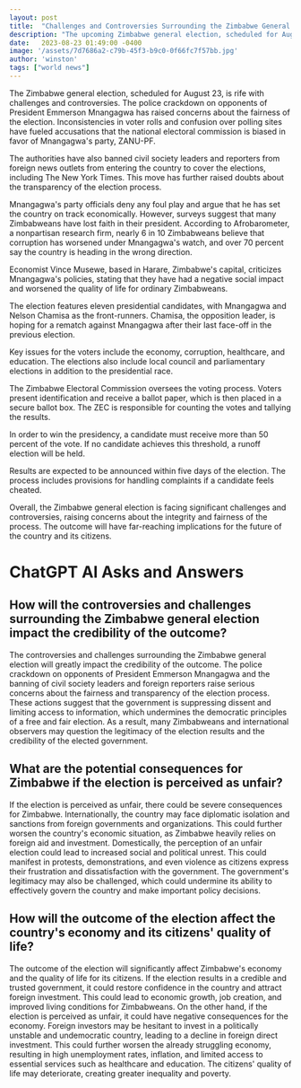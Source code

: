 ```yaml
---
layout: post
title:  "Challenges and Controversies Surrounding the Zimbabwe General Election"
description: "The upcoming Zimbabwe general election, scheduled for August 23, is marred by challenges and controversies that have raised concerns about the fairness and integrity of the process. This article provides an overview of the key issues, including accusations of bias and corruption, and offers perspectives from economist Vince Musewe. It also highlights the importance of the election for the country and its citizens."
date:   2023-08-23 01:49:00 -0400
image: '/assets/7d7686a2-c79b-45f3-b9c0-0f66fc7f57bb.jpg'
author: 'winston'
tags: ["world news"]
---
```


The Zimbabwe general election, scheduled for August 23, is rife with challenges and controversies. The police crackdown on opponents of President Emmerson Mnangagwa has raised concerns about the fairness of the election. Inconsistencies in voter rolls and confusion over polling sites have fueled accusations that the national electoral commission is biased in favor of Mnangagwa's party, ZANU-PF.

The authorities have also banned civil society leaders and reporters from foreign news outlets from entering the country to cover the elections, including The New York Times. This move has further raised doubts about the transparency of the election process.

Mnangagwa's party officials deny any foul play and argue that he has set the country on track economically. However, surveys suggest that many Zimbabweans have lost faith in their president. According to Afrobarometer, a nonpartisan research firm, nearly 6 in 10 Zimbabweans believe that corruption has worsened under Mnangagwa's watch, and over 70 percent say the country is heading in the wrong direction.

Economist Vince Musewe, based in Harare, Zimbabwe's capital, criticizes Mnangagwa's policies, stating that they have had a negative social impact and worsened the quality of life for ordinary Zimbabweans.

The election features eleven presidential candidates, with Mnangagwa and Nelson Chamisa as the front-runners. Chamisa, the opposition leader, is hoping for a rematch against Mnangagwa after their last face-off in the previous election.

Key issues for the voters include the economy, corruption, healthcare, and education. The elections also include local council and parliamentary elections in addition to the presidential race.

The Zimbabwe Electoral Commission oversees the voting process. Voters present identification and receive a ballot paper, which is then placed in a secure ballot box. The ZEC is responsible for counting the votes and tallying the results.

In order to win the presidency, a candidate must receive more than 50 percent of the vote. If no candidate achieves this threshold, a runoff election will be held.

Results are expected to be announced within five days of the election. The process includes provisions for handling complaints if a candidate feels cheated.

Overall, the Zimbabwe general election is facing significant challenges and controversies, raising concerns about the integrity and fairness of the process. The outcome will have far-reaching implications for the future of the country and its citizens.


# ChatGPT AI Asks and Answers
## How will the controversies and challenges surrounding the Zimbabwe general election impact the credibility of the outcome?
The controversies and challenges surrounding the Zimbabwe general election will greatly impact the credibility of the outcome. The police crackdown on opponents of President Emmerson Mnangagwa and the banning of civil society leaders and foreign reporters raise serious concerns about the fairness and transparency of the election process. These actions suggest that the government is suppressing dissent and limiting access to information, which undermines the democratic principles of a free and fair election. As a result, many Zimbabweans and international observers may question the legitimacy of the election results and the credibility of the elected government.

## What are the potential consequences for Zimbabwe if the election is perceived as unfair?
If the election is perceived as unfair, there could be severe consequences for Zimbabwe. Internationally, the country may face diplomatic isolation and sanctions from foreign governments and organizations. This could further worsen the country's economic situation, as Zimbabwe heavily relies on foreign aid and investment. Domestically, the perception of an unfair election could lead to increased social and political unrest. This could manifest in protests, demonstrations, and even violence as citizens express their frustration and dissatisfaction with the government. The government's legitimacy may also be challenged, which could undermine its ability to effectively govern the country and make important policy decisions.

## How will the outcome of the election affect the country's economy and its citizens' quality of life?
The outcome of the election will significantly affect Zimbabwe's economy and the quality of life for its citizens. If the election results in a credible and trusted government, it could restore confidence in the country and attract foreign investment. This could lead to economic growth, job creation, and improved living conditions for Zimbabweans. On the other hand, if the election is perceived as unfair, it could have negative consequences for the economy. Foreign investors may be hesitant to invest in a politically unstable and undemocratic country, leading to a decline in foreign direct investment. This could further worsen the already struggling economy, resulting in high unemployment rates, inflation, and limited access to essential services such as healthcare and education. The citizens' quality of life may deteriorate, creating greater inequality and poverty.

